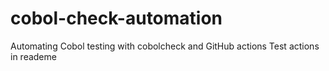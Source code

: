 # cobol-check-automation
Automating Cobol testing with cobolcheck and GitHub actions
Test actions in reademe
